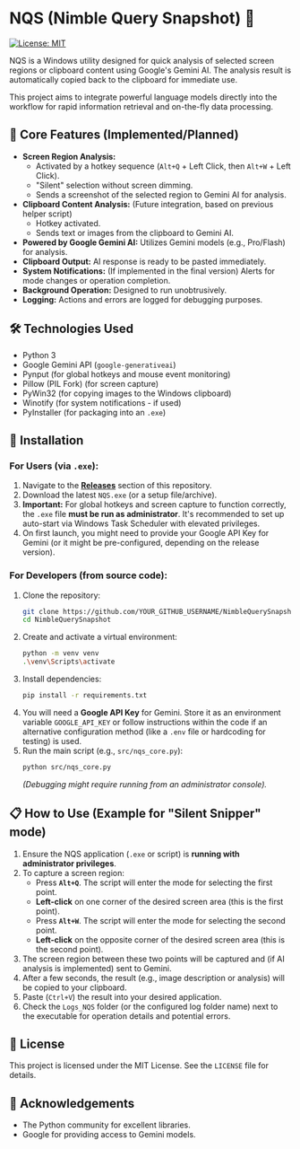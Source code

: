 # NQS (Nimble Query Snapshot) 🚀

[![License: MIT](https://img.shields.io/badge/License-MIT-yellow.svg)](https://opensource.org/licenses/MIT)

NQS is a Windows utility designed for quick analysis of selected screen regions or clipboard content using Google's Gemini AI. The analysis result is automatically copied back to the clipboard for immediate use.

This project aims to integrate powerful language models directly into the workflow for rapid information retrieval and on-the-fly data processing.

## 🌟 Core Features (Implemented/Planned)

*   **Screen Region Analysis:**
    *   Activated by a hotkey sequence (`Alt+Q` + Left Click, then `Alt+W` + Left Click).
    *   "Silent" selection without screen dimming.
    *   Sends a screenshot of the selected region to Gemini AI for analysis.
*   **Clipboard Content Analysis:** (Future integration, based on previous helper script)
    *   Hotkey activated.
    *   Sends text or images from the clipboard to Gemini AI.
*   **Powered by Google Gemini AI:** Utilizes Gemini models (e.g., Pro/Flash) for analysis.
*   **Clipboard Output:** AI response is ready to be pasted immediately.
*   **System Notifications:** (If implemented in the final version) Alerts for mode changes or operation completion.
*   **Background Operation:** Designed to run unobtrusively.
*   **Logging:** Actions and errors are logged for debugging purposes.

## 🛠 Technologies Used

*   Python 3
*   Google Gemini API (`google-generativeai`)
*   Pynput (for global hotkeys and mouse event monitoring)
*   Pillow (PIL Fork) (for screen capture)
*   PyWin32 (for copying images to the Windows clipboard)
*   Winotify (for system notifications - if used)
*   PyInstaller (for packaging into an `.exe`)

## 🚀 Installation

### For Users (via `.exe`):

1.  Navigate to the [**Releases**](https://github.com/YOUR_GITHUB_USERNAME/NimbleQuerySnapshot/releases) section of this repository.
2.  Download the latest `NQS.exe` (or a setup file/archive).
3.  **Important:** For global hotkeys and screen capture to function correctly, the `.exe` file **must be run as administrator**. It's recommended to set up auto-start via Windows Task Scheduler with elevated privileges.
4.  On first launch, you might need to provide your Google API Key for Gemini (or it might be pre-configured, depending on the release version).

### For Developers (from source code):

1.  Clone the repository:
    ```bash
    git clone https://github.com/YOUR_GITHUB_USERNAME/NimbleQuerySnapshot.git
    cd NimbleQuerySnapshot
    ```
2.  Create and activate a virtual environment:
    ```bash
    python -m venv venv
    .\venv\Scripts\activate 
    ```
3.  Install dependencies:
    ```bash
    pip install -r requirements.txt
    ```
4.  You will need a **Google API Key** for Gemini. Store it as an environment variable `GOOGLE_API_KEY` or follow instructions within the code if an alternative configuration method (like a `.env` file or hardcoding for testing) is used.
5.  Run the main script (e.g., `src/nqs_core.py`):
    ```bash
    python src/nqs_core.py
    ```
    *(Debugging might require running from an administrator console).*

## 📋 How to Use (Example for "Silent Snipper" mode)

1.  Ensure the NQS application (`.exe` or script) is **running with administrator privileges**.
2.  To capture a screen region:
    *   Press **`Alt+Q`**. The script will enter the mode for selecting the first point.
    *   **Left-click** on one corner of the desired screen area (this is the first point).
    *   Press **`Alt+W`**. The script will enter the mode for selecting the second point.
    *   **Left-click** on the opposite corner of the desired screen area (this is the second point).
3.  The screen region between these two points will be captured and (if AI analysis is implemented) sent to Gemini.
4.  After a few seconds, the result (e.g., image description or analysis) will be copied to your clipboard.
5.  Paste (`Ctrl+V`) the result into your desired application.
6.  Check the `Logs_NQS` folder (or the configured log folder name) next to the executable for operation details and potential errors.

## 📄 License

This project is licensed under the MIT License. See the `LICENSE` file for details.

## 🙏 Acknowledgements

*   The Python community for excellent libraries.
*   Google for providing access to Gemini models.

